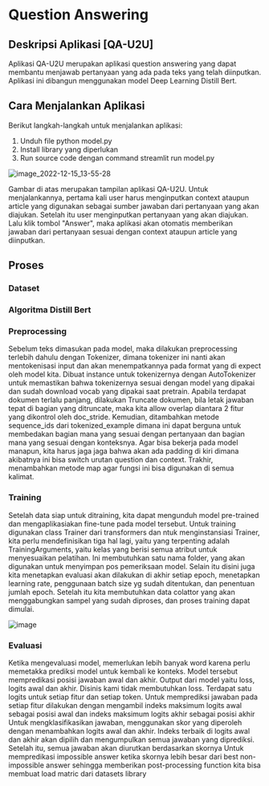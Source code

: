 # Question Answering

## Deskripsi Aplikasi [QA-U2U]

Aplikasi QA-U2U merupakan aplikasi question answering yang dapat membantu menjawab pertanyaan yang ada pada teks yang telah diinputkan. Aplikasi ini dibangun menggunakan model Deep Learning Distill Bert. 


## Cara Menjalankan Aplikasi
Berikut langkah-langkah untuk menjalankan aplikasi: 

1. Unduh file python model.py
2. Install library yang diperlukan
3. Run source code dengan command streamlit run model.py

![image_2022-12-15_13-55-28](https://user-images.githubusercontent.com/95232955/208300286-4b0a1df1-0f5c-4a9c-a3d5-031474d6541d.png)

Gambar di atas merupakan tampilan aplikasi QA-U2U. Untuk menjalankannya, pertama kali user harus menginputkan context ataupun article yang digunakan sebagai sumber jawaban dari pertanyaan yang akan diajukan. Setelah itu user menginputkan pertanyaan yang akan diajukan. Lalu klik tombol "Answer", maka aplikasi akan otomatis memberikan jawaban dari pertanyaan sesuai dengan context ataupun article yang diinputkan.


## Proses


### Dataset


### Algoritma Distill Bert


### Preprocessing

Sebelum teks dimasukan pada model, maka dilakukan preprocessing terlebih dahulu dengan Tokenizer,  dimana tokenizer ini nanti akan mentokenisasi input dan akan menempatkannya pada format yang di expect oleh model kita. Dibuat instance untuk tokenizernya dengan AutoTokenizer untuk memastikan bahwa tokenizernya sesuai dengan model yang dipakai dan sudah download vocab yang dipakai saat pretrain. Apabila terdapat dokumen terlalu panjang, dilakukan Truncate dokumen, bila letak jawaban tepat di bagian yang ditruncate, maka kita allow overlap diantara 2 fitur yang dikontrol oleh doc_stride. Kemudian, ditambahkan metode sequence_ids dari tokenized_example dimana ini dapat berguna untuk membedakan bagian mana yang sesuai dengan pertanyaan dan bagian mana yang sesuai dengan konteksnya. Agar bisa bekerja pada model manapun, kita harus jaga jaga bahwa akan ada padding di kiri dimana akibatnya ini bisa switch urutan question dan context. Trakhir, menambahkan metode map agar fungsi ini bisa digunakan di semua kalimat.


### Training

Setelah data siap untuk ditraining, kita dapat mengunduh model pre-trained dan mengaplikasiakan fine-tune pada model tersebut. Untuk training digunakan class Trainer dari transformers dan ntuk menginstansiasi Trainer, kita perlu mendefinisikan tiga hal lagi, yaitu yang terpenting adalah TrainingArguments, yaitu kelas yang berisi semua atribut untuk menyesuaikan pelatihan. Ini membutuhkan satu nama folder, yang akan digunakan untuk menyimpan pos pemeriksaan model.
Selain itu disini juga kita menetapkan evaluasi akan dilakukan di akhir setiap epoch, menetapkan learning rate, penggunaan batch size yg sudah ditentukan, dan penentuan jumlah epoch. Setelah itu kita membutuhkan data colattor yang akan menggabungkan sampel yang sudah diproses, dan proses training dapat dimulai.

![image](https://user-images.githubusercontent.com/74850037/208308273-0ea68924-6bf6-4463-afb9-afa0bbe1ce20.png)

### Evaluasi
  Ketika mengevaluasi model, memerlukan lebih banyak word karena perlu memetakka prediksi model untuk kembali ke konteks. Model tersebut mempredikasi posisi jawaban awal dan akhir. Output dari model yaitu loss, logits awal dan akhir. Disinis kami tidak membutuhkan loss. 
  Terdapat satu logits untuk setiap fitur dan setiap token. Untuk memprediksi jawaban pada setiap fitur dilakukan dengan mengambil indeks maksimum logits awal sebagai posisi awal dan indeks maksimum logits akhir sebagai posisi akhir
  Untuk mengklasifikasikan jawaban, menggunakan skor yang diperoleh dengan menambahkan logits awal dan akhir. Indeks terbaik di logits awal dan akhir akan dipilih dan mengumpulkan semua jawaban yang diprediksi. Setelah itu, semua jawaban akan diurutkan berdasarkan skornya
  Untuk mempredikasi impossible answer ketika skornya lebih besar dari best non-impossible answer sehingga memberikan post-processing function kita bisa membuat load matric dari datasets library
